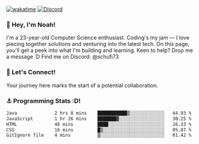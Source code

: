 [![wakatime](https://wakatime.com/badge/user/018b5c7c-fde2-4105-aa96-f5c758abb0a2.svg)](https://wakatime.com/@018b5c7c-fde2-4105-aa96-f5c758abb0a2)
[![Discord](https://img.shields.io/badge/Discord-5865F2?style=flat&logo=discord&logoColor=white)](https://discord.gg/eAW8AGXaGu)



### 👋 Hey, I'm Noah!
I'm a 23-year-old Computer Science enthusiast. Coding's my jam — I love piecing together solutions and venturing into the latest tech. On this page, you'll get a peek into what I'm building and learning. Keen to help? Drop me a message :D 
Find me on Discord: @schufi73

### 🤝 Let's Connect!
Your journey here marks the start of a potential collaboration.

### ⚓ Programming Stats :D!
<!--START_SECTION:waka-->

```txt
Java              2 hrs 8 mins    ███████████▒░░░░░░░░░░░░░   44.93 %
JavaScript        1 hr 26 mins    ███████▓░░░░░░░░░░░░░░░░░   30.25 %
HTML              46 mins         ████░░░░░░░░░░░░░░░░░░░░░   16.33 %
CSS               16 mins         █▒░░░░░░░░░░░░░░░░░░░░░░░   05.87 %
GitIgnore file    4 mins          ▒░░░░░░░░░░░░░░░░░░░░░░░░   01.42 %
```

<!--END_SECTION:waka-->
